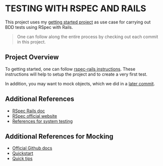 # TESTING WITH RSPEC AND RAILS
This project uses my [getting started project](https://github.com/gabrielcostasilva/rails-getting-started.git) as use case for carrying out BDD tests using RSpec with Rails.

> One can follow along the entire process by checking out each commit in this project.

## Project Overview
To getting started, one can follow [rspec-rails instructions](https://github.com/rspec/rspec-rails). These instructions will help to setup the project and to create a very first test.

In addition, you may want to mock objects, which we did in a [later commit](https://github.com/gabrielcostasilva/rails-rspec-testing/commit/4dcfeed6ec54b85c01ab1edf64a8396698b9731e).

## Additional References
- [RSpec Rails doc](https://rspec.info/features/7-0/rspec-rails/)
- [RSpec official website](http://rspec.info)
- [References for system testing](https://github.com/teamcapybara/capybara?tab=readme-ov-file)

## Additional References for Mocking
- [Official Github docs](https://github.com/rspec/rspec-mocks.git)
- [Quickstart](https://semaphoreci.com/community/tutorials/mocking-with-rspec-doubles-and-expectations)
- [Quick tips](https://rspec.info/features/3-12/rspec-mocks/basics/partial-test-doubles/)
